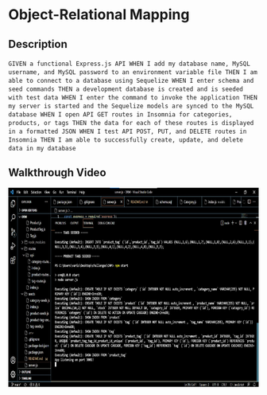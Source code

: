 # Object-Relational Mapping

## Description

`GIVEN a functional Express.js API
WHEN I add my database name, MySQL username, and MySQL password to an environment variable file
THEN I am able to connect to a database using Sequelize
WHEN I enter schema and seed commands
THEN a development database is created and is seeded with test data
WHEN I enter the command to invoke the application
THEN my server is started and the Sequelize models are synced to the MySQL database
WHEN I open API GET routes in Insomnia for categories, products, or tags
THEN the data for each of these routes is displayed in a formatted JSON
WHEN I test API POST, PUT, and DELETE routes in Insomnia
THEN I am able to successfully create, update, and delete data in my database`

## Walkthrough Video

<a href="https://www.youtube.com/watch?v=kcC1rDQI6IM&t=1s">
<img src="Screenshot.jpg" alt="Object-Relational Mapping" style="width:600px;height:400px;">
</a>